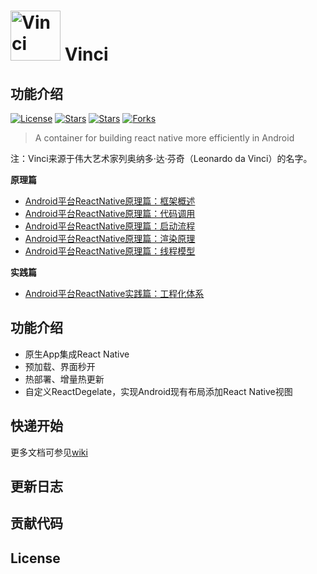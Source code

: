 # <img src="https://github.com/guoxiaoxing/vinci/raw/master/art/logo.png" alt="Vinci" width="80" height="80" align="bottom"/> Vinci

## 功能介绍

[![License](https://img.shields.io/github/license/guoxiaoxing/vinci.svg)](https://jitpack.io/#guoxiaoxing/vinci) 
[![Stars](https://img.shields.io/github/stars/guoxiaoxing/vinci.svg)](https://jitpack.io/#guoxiaoxing/vinci) 
[![Stars](https://img.shields.io/github/forks/guoxiaoxing/vinci.svg)](https://jitpack.io/#guoxiaoxing/vinci) 
[![Forks](https://img.shields.io/github/issues/guoxiaoxing/vinci.svg)](https://jitpack.io/#guoxiaoxing/vinci) 

>A container for building react native more efficiently in Android

注：Vinci来源于伟大艺术家列奥纳多·达·芬奇（Leonardo da Vinci）的名字。

**原理篇**

- [Android平台ReactNative原理篇：框架概述](https://github.com/guoxiaoxing/vinci/blob/master/doc/原理篇/Android平台ReactNative原理篇：框架概述.md)
- [Android平台ReactNative原理篇：代码调用](https://github.com/guoxiaoxing/vinci/blob/master/doc/原理篇/Android平台ReactNative原理篇：代码调用.md)
- [Android平台ReactNative原理篇：启动流程](https://github.com/guoxiaoxing/vinci/blob/master/doc/原理篇/Android平台ReactNative原理篇：启动流程.md)
- [Android平台ReactNative原理篇：渲染原理](https://github.com/guoxiaoxing/vinci/blob/master/doc/原理篇/Android平台ReactNative原理篇：渲染原理.md)
- [Android平台ReactNative原理篇：线程模型](https://github.com/guoxiaoxing/vinci/blob/master/doc/原理篇/Android平台ReactNative原理篇：线程模型.md)

**实践篇**

- [Android平台ReactNative实践篇：工程化体系](https://github.com/guoxiaoxing/vinci/blob/master/doc/实践篇/Android平台ReactNative实践篇：工程化体系.md)

## 功能介绍

- 原生App集成React Native
- 预加载、界面秒开
- 热部署、增量热更新
- 自定义ReactDegelate，实现Android现有布局添加React Native视图

## 快递开始

更多文档可参见[wiki](https://github.com/guoxiaoxing/vinci/wiki)

## 更新日志

## 贡献代码

## License